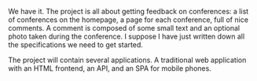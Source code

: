 We have it. The project is all about getting feedback on conferences: a list of conferences on the homepage, a page for each conference, full of nice comments. A comment is composed of some small text and an optional photo taken during the conference. I suppose I have just written down all the specifications we need to get started.

The project will contain several applications. A traditional web application with an HTML frontend, an API, and an SPA for mobile phones. 

